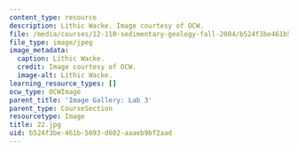 ```yaml
---
content_type: resource
description: Lithic Wacke. Image courtesy of OCW.
file: /media/courses/12-110-sedimentary-geology-fall-2004/b524f3be461b5093d602aaaeb9bf2aad_22.jpg
file_type: image/jpeg
image_metadata:
  caption: Lithic Wacke.
  credit: Image courtesy of OCW.
  image-alt: Lithic Wacke.
learning_resource_types: []
ocw_type: OCWImage
parent_title: 'Image Gallery: Lab 3'
parent_type: CourseSection
resourcetype: Image
title: 22.jpg
uid: b524f3be-461b-5093-d602-aaaeb9bf2aad
---
```

